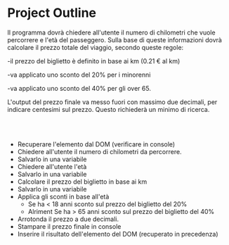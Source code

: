 # Project Outline

Il programma dovrà chiedere all'utente il numero di chilometri che vuole percorrere e l'età del passeggero.
Sulla base di queste informazioni dovrà calcolare il prezzo totale del viaggio, secondo queste regole:

-il prezzo del biglietto è definito in base ai km (0.21 € al km)

-va applicato uno sconto del 20% per i minorenni

-va applicato uno sconto del 40% per gli over 65.

L'output del prezzo finale va messo fuori con massimo due decimali, per indicare centesimi sul prezzo. Questo richiederà un minimo di ricerca.

<br>
<br>

- Recuperare l'elemento dal DOM (verificare in console)
- Chiedere all'utente il numero di chilometri da percorrere.
- Salvarlo in una variabile
- Chiedere all'utente l'età
- Salvarlo in una variabile
- Calcolare il prezzo del biglietto in base ai km
- Salvarlo in una variabile
- Applica gli sconti in base all'età
  - Se ha < 18 anni sconto sul prezzo del biglietto del 20%
  - Alriment Se ha > 65 anni sconto sul prezzo del biglietto del 40%
- Arrotonda il prezzo a due decimali.
- Stampare il prezzo finale in console
- Inserire il risultato dell'elemento del DOM (recuperato in precedenza)
